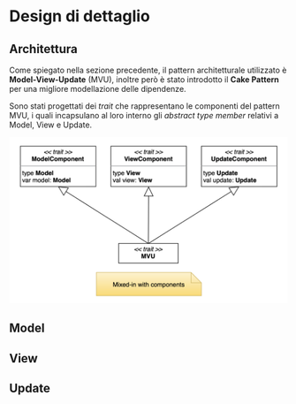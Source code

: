 # Design di dettaglio

## Architettura 
Come spiegato nella sezione precedente, il pattern architetturale utilizzato
è **Model-View-Update** (MVU), inoltre però è stato introdotto il **Cake Pattern**
per una migliore modellazione delle dipendenze.

Sono stati progettati dei _trait_ che rappresentano le componenti del pattern MVU, 
i quali incapsulano al loro interno gli _abstract type member_ relativi a Model, View e Update.

<img src="../diagrams/mvu/mvu-detailed.png" alt="Diagramma Model-View-Update dettagliato">

## Model

## View

## Update

